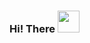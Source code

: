 <h3>Hi! There <span> <img src="https://media.giphy.com/media/hvRJCLFzcasrR4ia7z/giphy.gif" width="35"> </span></h3>
